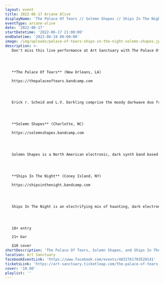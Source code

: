 ```yaml
---
layout: event
title: 2022-06-17 Arcane Alive
displayName: 'The Palace Of Tears // Solemn Shapes // Ships In The Night'
eventType: arcane-alive
date: '2022-06-17'
startDatetime: '2022-06-17 21:00:00'
endDatetime: '2022-06-18 00:00:00'
image: /img/uploads/palace-of-tears-ships-in-the-night-solemn-shapes.jpg
description: >-
   Don't miss this live performance at Art Sanctuary with The Palace Of Tears, Solemn Shapes and Ships In The Night!




   **The Palace Of Tears** (New Orleans, LA)

   https://thepalaceoftears.bandcamp.com




   Erick r. Scheid and L.V. Darkling comprise the moody darkwave duo from New Orleans, blending elements of electro-shoegaze, ethereal witch house, neoclassical and ritual ambient drone. Hypnotic electronics and swirling guitar lay fertile ground for sultry seductive vocals that soar and dreamy lyrics that captivate.




   **Solemn Shapes** (Charlotte, NC)

   https://solemnshapes.bandcamp.com




   Solemn Shapes is a North American electronic, dark synth band based in Charlotte, NC. Scott Sunset and Melanie Foxfire perform live with synthesizers, samplers and drum machines to create dark distorted beats, vocal/sample effects and warped synth tones which evoke a haunting, psychedelic vibe... Solemn Shapes lives somewhere between 80's horror soundtracks & a dark dance floor in the dead of night.




   **Ships In The Night** (Coney Island, NY)

   https://shipsinthenight.bandcamp.com




   Ships In The Night is an electrifying mix of haunting, dark electronic and ethereal, ambient lullabies. Alethea Leventhal's magnetic solo project pulls from dreams, memories and echoes from the outer world to paint an atmospheric landscape with sweeping waves of synths and kinetic beats.




   18+ entry

   21+ bar

   $10 cover
shortDescription: 'The Palace Of Tears, Solemn Shapes, and Ships In The Night Live at Art Sanctuary'
location: Art Sanctuary
facebookEventLink: 'https://www.facebook.com/events/4832761703520141'
ticketsLink: 'https://art-sanctuary.ticketleap.com/the-palace-of-tears--solemn-shapes--ships-in-the-night'
cover: '10.00'
playlist: ''
---
```

